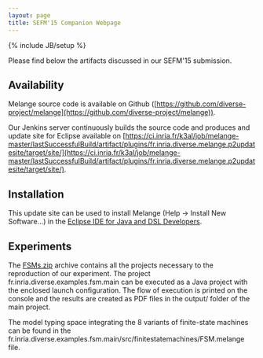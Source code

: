 ```yaml
---
layout: page
title: SEFM'15 Companion Webpage
---
```

{% include JB/setup %}

Please find below the artifacts discussed in our SEFM'15 submission.

## Availability
Melange source code is available on Github ([https://github.com/diverse-project/melange](https://github.com/diverse-project/melange)).

Our Jenkins server continuously builds the source code and produces and update site for Eclipse available on [https://ci.inria.fr/k3al/job/melange-master/lastSuccessfulBuild/artifact/plugins/fr.inria.diverse.melange.p2updatesite/target/site/](https://ci.inria.fr/k3al/job/melange-master/lastSuccessfulBuild/artifact/plugins/fr.inria.diverse.melange.p2updatesite/target/site/).


## Installation
This update site can be used to install Melange (Help -> Install New Software...) in the [Eclipse IDE for Java and DSL Developers](https://www.eclipse.org/downloads/packages/eclipse-ide-java-and-dsl-developers/lunasr2).

## Experiments
The [FSMs.zip](../static/FSMs.zip) archive contains all the projects necessary to the reproduction of our experiment. The project fr.inria.diverse.examples.fsm.main can be executed as a Java project with the enclosed launch configuration. The flow of execution is printed on the console and the results are created as PDF files in the output/ folder of the main project.

The model typing space integrating the 8 variants of finite-state machines can be found in the fr.inria.diverse.examples.fsm.main/src/finitestatemachines/FSM.melange file.

